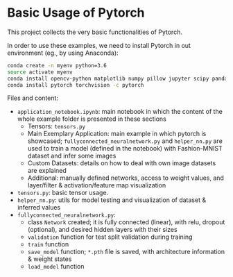 # Basic Usage of Pytorch

This project collects the very basic functionalities of Pytorch.

In order to use these examples, we need to install Pytorch in out environment (eg., by using Anaconda):

``` bash
conda create -n myenv python=3.6
source activate myenv
conda install opencv-python matplotlib numpy pillow jupyter scipy pandas
conda install pytorch torchvision -c pytorch
````

Files and content:
- `application_notebook.ipynb`: main notebook in which the content of the whole example folder is presented in these sections
    - Tensors: `tensors.py`
    - Main Exemplary Application: main example in which pytorch is showcased; `fullyconnected_neuralnetwork.py` and `helper_nn.py` are used to train a model (defined in the notebook) with Fashion-MNIST dataset and infer some images
    - Custom Datasets: details on how to deal with own image datasets are explained
    - Additional: manually defined networks, access to weight values, and layer/filter & activation/feature map visualization
- `tensors.py`: basic tensor usage.
- `helper_nn.py`: utils for model testing and visualization of dataset & inferred values
- `fullyconnected_neuralnetwork.py`: 
    - class `Network` created; it is fully connected (linear), with relu, dropout (optional), and desired hidden layers with their sizes
    - `validation` function for test split validation during training
    - `train` function
    - `save_model` function; `*.pth` file is saved, with architecture information & weight states
    - `load_model` function